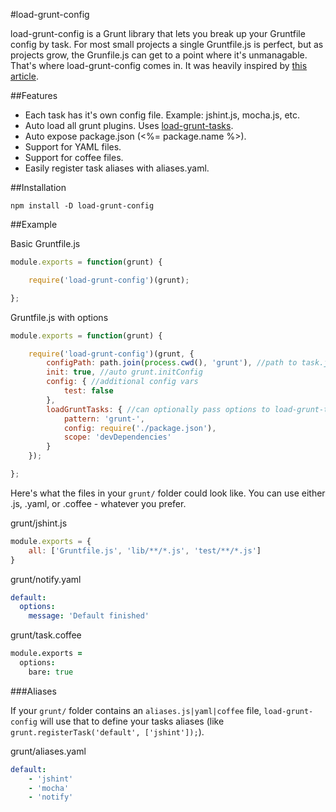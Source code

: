 #load-grunt-config

load-grunt-config is a Grunt library that lets you break up your Gruntfile config by task.  For most small projects a single Gruntfile.js is perfect, but as projects grow, the Grunfile.js can get to a point where it's unmanagable.  That's where load-grunt-config comes in.  It was heavily inspired by [this article](http://www.thomasboyt.com/2013/09/01/maintainable-grunt.html).

##Features

- Each task has it's own config file. Example: jshint.js, mocha.js, etc.
- Auto load all grunt plugins.  Uses [load-grunt-tasks](https://github.com/sindresorhus/load-grunt-tasks).
- Auto expose package.json (<%= package.name %>).
- Support for YAML files.
- Support for coffee files.
- Easily register task aliases with aliases.yaml.

##Installation

`npm install -D load-grunt-config`

##Example

Basic Gruntfile.js
```javascript
module.exports = function(grunt) {

	require('load-grunt-config')(grunt);

};
```

Gruntfile.js with options
```javascript
module.exports = function(grunt) {

	require('load-grunt-config')(grunt, {
		configPath: path.join(process.cwd(), 'grunt'), //path to task.js files, defaults to grunt dir
		init: true, //auto grunt.initConfig
		config: { //additional config vars
			test: false
		},
		loadGruntTasks: { //can optionally pass options to load-grunt-tasks.  If you set to false, it will disable auto loading tasks.
			pattern: 'grunt-',
			config: require('./package.json'),
			scope: 'devDependencies'
		}
	});

};
```

Here's what the files in your `grunt/` folder could look like.  You can use either .js, .yaml, or .coffee - whatever you prefer.

grunt/jshint.js
```javascript
module.exports = {
	all: ['Gruntfile.js', 'lib/**/*.js', 'test/**/*.js']
}
```

grunt/notify.yaml
```yaml
default:
  options:
    message: 'Default finished'
```

grunt/task.coffee
```coffee
module.exports =
  options:
    bare: true
```

###Aliases

If your `grunt/` folder contains an `aliases.js|yaml|coffee` file, `load-grunt-config` will use that to define your tasks aliases (like `grunt.registerTask('default', ['jshint']);`).

grunt/aliases.yaml
```yaml
default:
	- 'jshint'
	- 'mocha'
	- 'notify'
```
